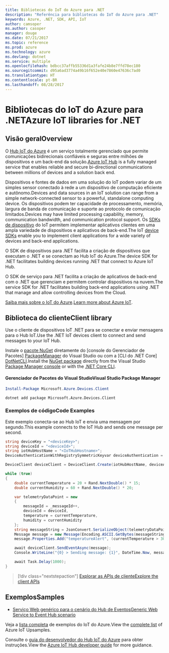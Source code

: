 ```yaml
---
title: Bibliotecas do IoT do Azure para .NET
description: "Referência para bibliotecas do IoT do Azure para .NET"
keywords: Azure, .NET, SDK, API, IoT
author: camsoper
ms.author: casoper
manager: douge
ms.date: 07/21/2017
ms.topic: reference
ms.prod: azure
ms.technology: azure
ms.devlang: dotnet
ms.service: multiple
ms.openlocfilehash: bdbcc37affb55336d1a3fafe24b8e7ffd78ec180
ms.sourcegitcommit: d95a6ad3774a49b16f652e40e7860e47636c7ad0
ms.translationtype: HT
ms.contentlocale: pt-BR
ms.lasthandoff: 08/28/2017
---
```

# <a name="azure-iot-libraries-for-net"></a><span data-ttu-id="64d08-104">Bibliotecas do IoT do Azure para .NET</span><span class="sxs-lookup"><span data-stu-id="64d08-104">Azure IoT libraries for .NET</span></span>

## <a name="overview"></a><span data-ttu-id="64d08-105">Visão geral</span><span class="sxs-lookup"><span data-stu-id="64d08-105">Overview</span></span>

<span data-ttu-id="64d08-106">O [Hub IoT do Azure](https://azure.microsoft.com/services/iot-hub/) é um serviço totalmente gerenciado que permite comunicações bidirecionais confiáveis e seguras entre milhões de dispositivos e um back-end da solução.</span><span class="sxs-lookup"><span data-stu-id="64d08-106">[Azure IoT Hub](https://azure.microsoft.com/services/iot-hub/) is a fully managed service that enables reliable and secure bi-directional communications between millions of devices and a solution back end.</span></span>

<span data-ttu-id="64d08-107">Dispositivos e fontes de dados em uma solução do IoT podem variar de um simples sensor conectado à rede a um dispositivo de computação eficiente e autônomo.</span><span class="sxs-lookup"><span data-stu-id="64d08-107">Devices and data sources in an IoT solution can range from a simple network-connected sensor to a powerful, standalone computing device.</span></span> <span data-ttu-id="64d08-108">Os dispositivos podem ter capacidade de processamento, memória, largura de banda de comunicação e suporte ao protocolo de comunicação limitados.</span><span class="sxs-lookup"><span data-stu-id="64d08-108">Devices may have limited processing capability, memory, communication bandwidth, and communication protocol support.</span></span> <span data-ttu-id="64d08-109">Os [SDKs de dispositivo](https://docs.microsoft.com/azure/iot-hub/iot-hub-devguide-sdks) do IoT permitem implementar aplicativos clientes em uma ampla variedade de dispositivos e aplicativos de back-end.</span><span class="sxs-lookup"><span data-stu-id="64d08-109">The IoT [device SDKs](https://docs.microsoft.com/azure/iot-hub/iot-hub-devguide-sdks) enable you to implement client applications for a wide variety of devices and back-end applications.</span></span>

<span data-ttu-id="64d08-110">O SDK de dispositivos para .NET facilita a criação de dispositivos que executam o .NET e se conectam ao Hub IoT do Azure.</span><span class="sxs-lookup"><span data-stu-id="64d08-110">The device SDK for .NET facilitates building devices running .NET that connect to Azure IoT Hub.</span></span>

<span data-ttu-id="64d08-111">O SDK de serviço para .NET facilita a criação de aplicativos de back-end com o .NET que gerenciam e permitem controlar dispositivos na nuvem.</span><span class="sxs-lookup"><span data-stu-id="64d08-111">The service SDK for .NET facilitates building back-end applications using .NET that manage and allow controlling devices from the Cloud.</span></span>

<span data-ttu-id="64d08-112">[Saiba mais sobre o IoT do Azure](https://docs.microsoft.com/azure/iot-hub/).</span><span class="sxs-lookup"><span data-stu-id="64d08-112">[Learn more about Azure IoT](https://docs.microsoft.com/azure/iot-hub/).</span></span>


## <a name="client-library"></a><span data-ttu-id="64d08-113">Biblioteca do cliente</span><span class="sxs-lookup"><span data-stu-id="64d08-113">Client library</span></span>

<span data-ttu-id="64d08-114">Use o cliente de dispositivos IoT .NET para se conectar e enviar mensagens para o Hub IoT.</span><span class="sxs-lookup"><span data-stu-id="64d08-114">Use the .NET IoT devices client to connect and send messages to your IoT Hub.</span></span>

<span data-ttu-id="64d08-115">Instale o [pacote NuGet]( https://www.nuget.org/packages/Microsoft.Azure.Devices.Client) diretamente do [console do Gerenciador de Pacotes] [ PackageManager] do Visual Studio ou com a [CLI do .NET Core] [DotNetCLI].</span><span class="sxs-lookup"><span data-stu-id="64d08-115">Install the [NuGet package]( https://www.nuget.org/packages/Microsoft.Azure.Devices.Client) directly from the Visual Studio [Package Manager console][PackageManager] or with the [.NET Core CLI][DotNetCLI].</span></span>

#### <a name="visual-studio-package-manager"></a><span data-ttu-id="64d08-116">Gerenciador de Pacotes do Visual Studio</span><span class="sxs-lookup"><span data-stu-id="64d08-116">Visual Studio Package Manager</span></span>

```powershell
Install-Package Microsoft.Azure.Devices.Client
```

```bash
dotnet add package Microsoft.Azure.Devices.Client
```
### <a name="code-examples"></a><span data-ttu-id="64d08-117">Exemplos de código</span><span class="sxs-lookup"><span data-stu-id="64d08-117">Code Examples</span></span> 

<span data-ttu-id="64d08-118">Este exemplo conecta-se ao Hub IoT e envia uma mensagem por segundo.</span><span class="sxs-lookup"><span data-stu-id="64d08-118">This example connects to the IoT Hub and sends one message per second.</span></span>

```csharp
string deviceKey = "<deviceKey>";
string deviceId = "<deviceId>";
string iotHubHostName = "<IoTHubHostname>";
DeviceAuthenticationWithRegistrySymmetricKeyvar deviceAuthentication = new DeviceAuthenticationWithRegistrySymmetricKey(deviceId, deviceKey);

DeviceClient deviceClient = DeviceClient.Create(iotHubHostName, deviceAuthentication, TransportType.Mqtt);

while (true)
{
    double currentTemperature = 20 + Rand.NextDouble() * 15;
    double currentHumidity = 60 + Rand.NextDouble() * 20;

    var telemetryDataPoint = new
    {
        messageId = _messageId++,
        deviceId = deviceId,
        temperature = currentTemperature,
        humidity = currentHumidity
    };
    string messageString = JsonConvert.SerializeObject(telemetryDataPoint);
    Message message = new Message(Encoding.ASCII.GetBytes(messageString));
    message.Properties.Add("temperatureAlert", (currentTemperature > 30) ? "true" : "false");

    await deviceClient.SendEventAsync(message);
    Console.WriteLine("{0} > Sending message: {1}", DateTime.Now, messageString);

    await Task.Delay(1000);
}
```


> [!div class="nextstepaction"]
> [<span data-ttu-id="64d08-119">Explorar as APIs de cliente</span><span class="sxs-lookup"><span data-stu-id="64d08-119">Explore the client APIs</span></span>](/dotnet/api/overview/azure/iot/client)

## <a name="samples"></a><span data-ttu-id="64d08-120">Exemplos</span><span class="sxs-lookup"><span data-stu-id="64d08-120">Samples</span></span>

- [<span data-ttu-id="64d08-121">Serviço Web genérico para o cenário do Hub de Eventos</span><span class="sxs-lookup"><span data-stu-id="64d08-121">Generic Web Service to Event Hub scenario</span></span>](https://azure.microsoft.com/resources/samples/event-hubs-dotnet-importfromweb/)

<span data-ttu-id="64d08-122">Veja a [lista completa](https://azure.microsoft.com/resources/samples/?platform=dotnet&service=iot-hub) de exemplos do IoT do Azure.</span><span class="sxs-lookup"><span data-stu-id="64d08-122">View the [complete list](https://azure.microsoft.com/resources/samples/?platform=dotnet&service=iot-hub) of Azure IoT Upsamples.</span></span>

<span data-ttu-id="64d08-123">Consulte o [guia do desenvolvedor do Hub IoT do Azure](https://docs.microsoft.com/azure/iot-hub/iot-hub-devguide) para obter instruções.</span><span class="sxs-lookup"><span data-stu-id="64d08-123">View the [Azure IoT Hub developer guide](https://docs.microsoft.com/azure/iot-hub/iot-hub-devguide) for more guidance.</span></span>

[PackageManager]: https://docs.microsoft.com/nuget/tools/package-manager-console
[DotNetCLI]: https://docs.microsoft.com/dotnet/core/tools/dotnet-add-package
